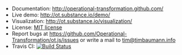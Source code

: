 * Documentation: http://operational-transformation.github.com/
* Live demo: http://ot.substance.io/demo/
* Visualization: http://ot.substance.io/visualization/
* License: [MIT license](https://github.com/Operational-Transformation/ot.js/blob/master/LICENSE)
* Report bugs at https://github.com/Operational-Transformation/ot.js/issues or write a mail to [tim@timbaumann.info](mailto:tim@timbaumann.info)
* Travis CI: [![Build Status](https://secure.travis-ci.org/Operational-Transformation/ot.js.png?branch=master)](http://travis-ci.org/Operational-Transformation/ot.js)
